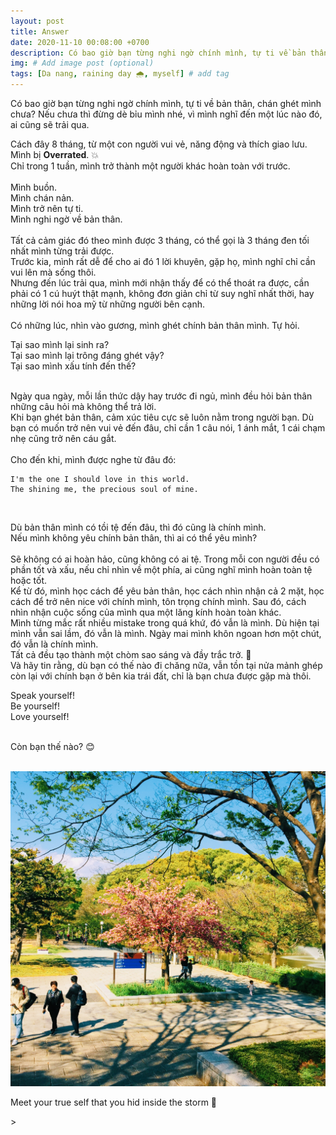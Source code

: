 ```yaml
---
layout: post
title: Answer
date: 2020-11-10 00:08:00 +0700
description: Có bao giờ bạn từng nghi ngờ chính mình, tự ti về bản thân, chán ghét mình chưa?
img: # Add image post (optional)
tags: [Da nang, raining day 🌧️, myself] # add tag
---
```


Có bao giờ bạn từng nghi ngờ chính mình, tự ti về bản thân, chán ghét mình chưa? Nếu chưa thì đừng dè bỉu mình nhé, vì mình nghĩ đến một lúc nào đó, ai cũng sẽ trải qua. 

Cách đây 8 tháng, từ một con người vui vẻ, năng động và thích giao lưu. Mình bị **Overrated**. 💥
<br>
Chỉ trong 1 tuần, mình trở thành một người khác hoàn toàn với trước.
<br><br>
Mình buồn.
<br>
Mình chán nản.
<br>
Mình trở nên tự ti.
<br>
Mình nghi ngờ về bản thân.
<br><br>
Tất cả cảm giác đó theo mình được 3 tháng, có thể gọi là 3 tháng đen tối nhất mình từng trải được.
<br>
Trước kia, mình rất dễ để cho ai đó 1 lời khuyên, gặp họ, mình nghĩ chỉ cần vui lên mà sống thôi.
<br>
Nhưng đến lúc trải qua, mình mới nhận thấy để có thể thoát ra được, cần phải có 1 cú huýt thật mạnh, không đơn giản chỉ từ suy nghĩ nhất thời, hay những lời nói hoa mỹ từ những người bên cạnh.
<br><br>
Có những lúc, nhìn vào gương, mình ghét chính bản thân mình. Tự hỏi.
<br>

Tại sao mình lại sinh ra?
<br>
Tại sao mình lại trông đáng ghét vậy?
<br>
Tại sao mình xấu tính đến thế?
<br><br>

Ngày qua ngày, mỗi lần thức dậy hay trước đi ngủ, mình đều hỏi bản thân những câu hỏi mà không thể trả lời.
<br>
Khi bạn ghét bản thân, cảm xúc tiêu cực sẽ luôn nằm trong người bạn. Dù bạn có muốn trở nên vui vẻ đến đâu, chỉ cần 1 câu nói, 1 ánh mắt, 1 cái chạm nhẹ cũng trở nên cáu gắt.
<br><br>
Cho đến khi, mình được nghe từ đâu đó:
<br>

```
I'm the one I should love in this world.
The shining me, the precious soul of mine.
```
<br>

Dù bản thân mình có tồi tệ đến đâu, thì đó cũng là chính mình.
<br>
Nếu mình không yêu chính bản thân, thì ai có thể yêu mình?
<br><br>
Sẽ không có ai hoàn hảo, cũng không có ai tệ. Trong mỗi con người đều có phần tốt và xấu, nếu chỉ nhìn về một phía, ai cũng nghĩ mình hoàn toàn tệ hoặc tốt.
<br>
Kể từ đó, mình học cách để yêu bản thân, học cách nhìn nhận cả 2 mặt, học cách để trở nên nice với chính mình, tôn trọng chính mình. Sau đó, cách nhìn nhận cuộc sống của mình qua một lăng kính hoàn toàn khác.
<br>
Mình từng mắc rất nhiều mistake trong quá khứ, đó vẫn là mình. Dù hiện tại mình vẫn sai lầm, đó vẫn là mình. Ngày mai mình khôn ngoan hơn một chút, đó vẫn là chính mình.
<br>
Tất cả đều tạo thành một chòm sao sáng và đầy trắc trở. 🌃
<br>
Và hãy tin rằng, dù bạn có thế nào đi chăng nữa, vẫn tồn tại nửa mảnh ghép còn lại với chính bạn ở bên kia trái đất, chỉ là bạn chưa được gặp mà thôi.
<br>

Speak yourself!
<br>
Be yourself!
<br>
Love yourself!
<br><br>

Còn bạn thế nào? 😊
<br><br>

![Answer](/assets/img/answer.jpg#w90)
<p class="center">
Meet your true self that you hid inside the storm 🌸
</p>


<script type="text/javascript">
  $('meta[property=og\\:image]').attr('content', "{{ site.url }}{{ site.baseurl }}/assets/img/answer.jpg");
  $('meta[name=twitter\\:image\\:src]').attr('content', "{{ site.url }}{{ site.baseurl }}/assets/img/answer.jpg");
</script>>
